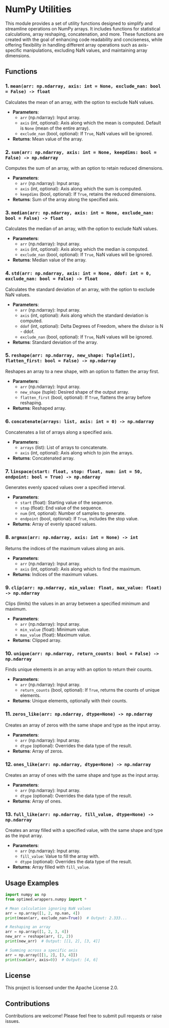 # NumPy Utilities

This module provides a set of utility functions designed to simplify and streamline operations on NumPy arrays. It includes functions for statistical calculations, array reshaping, concatenation, and more. These functions are created with the goal of enhancing code readability and conciseness, while offering flexibility in handling different array operations such as axis-specific manipulations, excluding NaN values, and maintaining array dimensions.

## Functions

### 1. `mean(arr: np.ndarray, axis: int = None, exclude_nan: bool = False) -> float`
Calculates the mean of an array, with the option to exclude NaN values.

- **Parameters**:
  - `arr` (np.ndarray): Input array.
  - `axis` (int, optional): Axis along which the mean is computed. Default is `None` (mean of the entire array).
  - `exclude_nan` (bool, optional): If `True`, NaN values will be ignored.
- **Returns**: Mean value of the array.

### 2. `sum(arr: np.ndarray, axis: int = None, keepdims: bool = False) -> np.ndarray`
Computes the sum of an array, with an option to retain reduced dimensions.

- **Parameters**:
  - `arr` (np.ndarray): Input array.
  - `axis` (int, optional): Axis along which the sum is computed.
  - `keepdims` (bool, optional): If `True`, retains the reduced dimensions.
- **Returns**: Sum of the array along the specified axis.

### 3. `median(arr: np.ndarray, axis: int = None, exclude_nan: bool = False) -> float`
Calculates the median of an array, with the option to exclude NaN values.

- **Parameters**:
  - `arr` (np.ndarray): Input array.
  - `axis` (int, optional): Axis along which the median is computed.
  - `exclude_nan` (bool, optional): If `True`, NaN values will be ignored.
- **Returns**: Median value of the array.

### 4. `std(arr: np.ndarray, axis: int = None, ddof: int = 0, exclude_nan: bool = False) -> float`
Calculates the standard deviation of an array, with the option to exclude NaN values.

- **Parameters**:
  - `arr` (np.ndarray): Input array.
  - `axis` (int, optional): Axis along which the standard deviation is computed.
  - `ddof` (int, optional): Delta Degrees of Freedom, where the divisor is N - ddof.
  - `exclude_nan` (bool, optional): If `True`, NaN values will be ignored.
- **Returns**: Standard deviation of the array.

### 5. `reshape(arr: np.ndarray, new_shape: Tuple[int], flatten_first: bool = False) -> np.ndarray`
Reshapes an array to a new shape, with an option to flatten the array first.

- **Parameters**:
  - `arr` (np.ndarray): Input array.
  - `new_shape` (tuple): Desired shape of the output array.
  - `flatten_first` (bool, optional): If `True`, flattens the array before reshaping.
- **Returns**: Reshaped array.

### 6. `concatenate(arrays: list, axis: int = 0) -> np.ndarray`
Concatenates a list of arrays along a specified axis.

- **Parameters**:
  - `arrays` (list): List of arrays to concatenate.
  - `axis` (int, optional): Axis along which to join the arrays.
- **Returns**: Concatenated array.

### 7. `linspace(start: float, stop: float, num: int = 50, endpoint: bool = True) -> np.ndarray`
Generates evenly spaced values over a specified interval.

- **Parameters**:
  - `start` (float): Starting value of the sequence.
  - `stop` (float): End value of the sequence.
  - `num` (int, optional): Number of samples to generate.
  - `endpoint` (bool, optional): If `True`, includes the stop value.
- **Returns**: Array of evenly spaced values.

### 8. `argmax(arr: np.ndarray, axis: int = None) -> int`
Returns the indices of the maximum values along an axis.

- **Parameters**:
  - `arr` (np.ndarray): Input array.
  - `axis` (int, optional): Axis along which to find the maximum.
- **Returns**: Indices of the maximum values.

### 9. `clip(arr: np.ndarray, min_value: float, max_value: float) -> np.ndarray`
Clips (limits) the values in an array between a specified minimum and maximum.

- **Parameters**:
  - `arr` (np.ndarray): Input array.
  - `min_value` (float): Minimum value.
  - `max_value` (float): Maximum value.
- **Returns**: Clipped array.

### 10. `unique(arr: np.ndarray, return_counts: bool = False) -> np.ndarray`
Finds unique elements in an array with an option to return their counts.

- **Parameters**:
  - `arr` (np.ndarray): Input array.
  - `return_counts` (bool, optional): If `True`, returns the counts of unique elements.
- **Returns**: Unique elements, optionally with their counts.

### 11. `zeros_like(arr: np.ndarray, dtype=None) -> np.ndarray`
Creates an array of zeros with the same shape and type as the input array.

- **Parameters**:
  - `arr` (np.ndarray): Input array.
  - `dtype` (optional): Overrides the data type of the result.
- **Returns**: Array of zeros.

### 12. `ones_like(arr: np.ndarray, dtype=None) -> np.ndarray`
Creates an array of ones with the same shape and type as the input array.

- **Parameters**:
  - `arr` (np.ndarray): Input array.
  - `dtype` (optional): Overrides the data type of the result.
- **Returns**: Array of ones.

### 13. `full_like(arr: np.ndarray, fill_value, dtype=None) -> np.ndarray`
Creates an array filled with a specified value, with the same shape and type as the input array.

- **Parameters**:
  - `arr` (np.ndarray): Input array.
  - `fill_value`: Value to fill the array with.
  - `dtype` (optional): Overrides the data type of the result.
- **Returns**: Array filled with `fill_value`.

## Usage Examples

```python
import numpy as np
from optimed.wrappers.numpy import *

# Mean calculation ignoring NaN values
arr = np.array([1, 2, np.nan, 4])
print(mean(arr, exclude_nan=True))  # Output: 2.333...

# Reshaping an array
arr = np.array([1, 2, 3, 4])
new_arr = reshape(arr, (2, 2))
print(new_arr)  # Output: [[1, 2], [3, 4]]

# Summing across a specific axis
arr = np.array([[1, 2], [3, 4]])
print(sum(arr, axis=0))  # Output: [4, 6]
```

## License
This project is licensed under the Apache License 2.0.

## Contributions
Contributions are welcome! Please feel free to submit pull requests or raise issues.